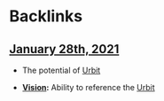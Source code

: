 
# Backlinks
## [January 28th, 2021](<January 28th, 2021.md>)
- The potential of [Urbit](<Urbit.md>)

- **[Vision](<Vision.md>):** Ability to reference the [Urbit](<Urbit.md>)

